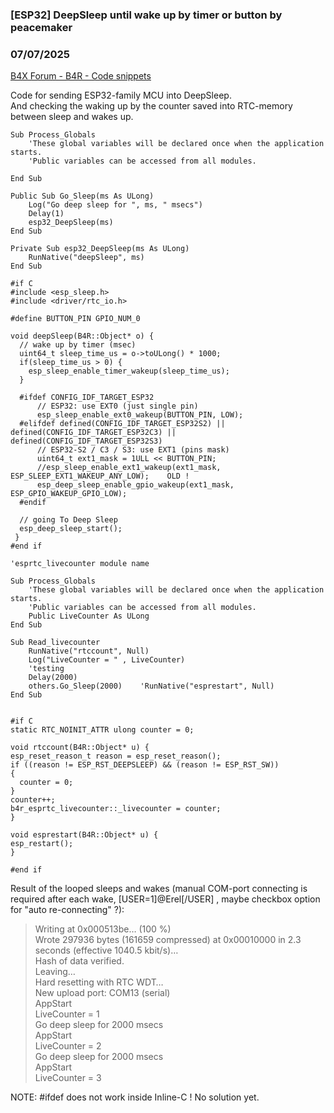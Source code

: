 ### [ESP32] DeepSleep until wake up by timer or button by peacemaker
### 07/07/2025
[B4X Forum - B4R - Code snippets](https://www.b4x.com/android/forum/threads/167482/)

Code for sending ESP32-family MCU into DeepSleep.  
And checking the waking up by the counter saved into RTC-memory between sleep and wakes up.  
  

```B4X
Sub Process_Globals  
    'These global variables will be declared once when the application starts.  
    'Public variables can be accessed from all modules.  
    
End Sub  
  
Public Sub Go_Sleep(ms As ULong)  
    Log("Go deep sleep for ", ms, " msecs")  
    Delay(1)  
    esp32_DeepSleep(ms)  
End Sub  
  
Private Sub esp32_DeepSleep(ms As ULong)  
    RunNative("deepSleep", ms)  
End Sub  
  
#if C  
#include <esp_sleep.h>  
#include <driver/rtc_io.h>  
  
#define BUTTON_PIN GPIO_NUM_0  
  
void deepSleep(B4R::Object* o) {  
  // wake up by timer (msec)  
  uint64_t sleep_time_us = o->toULong() * 1000;  
  if(sleep_time_us > 0) {  
    esp_sleep_enable_timer_wakeup(sleep_time_us);  
  }  
   
  #ifdef CONFIG_IDF_TARGET_ESP32  
      // ESP32: use EXT0 (just single pin)  
      esp_sleep_enable_ext0_wakeup(BUTTON_PIN, LOW);  
  #elifdef defined(CONFIG_IDF_TARGET_ESP32S2) || defined(CONFIG_IDF_TARGET_ESP32C3) || defined(CONFIG_IDF_TARGET_ESP32S3)  
      // ESP32-S2 / C3 / S3: use EXT1 (pins mask)  
      uint64_t ext1_mask = 1ULL << BUTTON_PIN;  
      //esp_sleep_enable_ext1_wakeup(ext1_mask, ESP_SLEEP_EXT1_WAKEUP_ANY_LOW);    OLD !  
      esp_deep_sleep_enable_gpio_wakeup(ext1_mask, ESP_GPIO_WAKEUP_GPIO_LOW);  
  #endif  
  
  // going To Deep Sleep  
  esp_deep_sleep_start();  
 }  
#end if
```

  
  

```B4X
'esprtc_livecounter module name  
  
Sub Process_Globals  
    'These global variables will be declared once when the application starts.  
    'Public variables can be accessed from all modules.  
    Public LiveCounter As ULong  
End Sub  
  
Sub Read_livecounter  
    RunNative("rtccount", Null)  
    Log("LiveCounter = " , LiveCounter)  
    'testing  
    Delay(2000)  
    others.Go_Sleep(2000)    'RunNative("esprestart", Null)  
End Sub  
  
  
#if C  
static RTC_NOINIT_ATTR ulong counter = 0;  
  
void rtccount(B4R::Object* u) {  
esp_reset_reason_t reason = esp_reset_reason();  
if ((reason != ESP_RST_DEEPSLEEP) && (reason != ESP_RST_SW))  
{  
  counter = 0;  
}  
counter++;  
b4r_esprtc_livecounter::_livecounter = counter;  
}  
  
void esprestart(B4R::Object* u) {  
esp_restart();  
}  
  
#end if
```

  
  
Result of the looped sleeps and wakes (manual COM-port connecting is required after each wake, [USER=1]@Erel[/USER] , maybe checkbox option for "auto re-connecting" ?):  
  
> Writing at 0x000513be… (100 %)  
> Wrote 297936 bytes (161659 compressed) at 0x00010000 in 2.3 seconds (effective 1040.5 kbit/s)…  
> Hash of data verified.  
> Leaving…  
> Hard resetting with RTC WDT…  
> New upload port: COM13 (serial)  
> AppStart  
> LiveCounter = 1  
> Go deep sleep for 2000 msecs  
> AppStart  
> LiveCounter = 2  
> Go deep sleep for 2000 msecs  
> AppStart  
> LiveCounter = 3

  
NOTE: #ifdef does not work inside Inline-C ! No solution yet.
